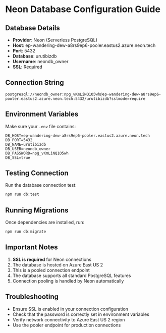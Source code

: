 # Neon Database Configuration Guide

## Database Details
- **Provider**: Neon (Serverless PostgreSQL)
- **Host**: ep-wandering-dew-a8rs9ep6-pooler.eastus2.azure.neon.tech
- **Port**: 5432
- **Database**: urutibizdb
- **Username**: neondb_owner
- **SSL**: Required

## Connection String
```
postgresql://neondb_owner:npg_vKmLiNQ1O5wh@ep-wandering-dew-a8rs9ep6-pooler.eastus2.azure.neon.tech:5432/urutibizdb?sslmode=require
```

## Environment Variables
Make sure your `.env` file contains:
```
DB_HOST=ep-wandering-dew-a8rs9ep6-pooler.eastus2.azure.neon.tech
DB_PORT=5432
DB_NAME=urutibizdb
DB_USER=neondb_owner
DB_PASSWORD=npg_vKmLiNQ1O5wh
DB_SSL=true
```

## Testing Connection
Run the database connection test:
```bash
npm run db:test
```

## Running Migrations
Once dependencies are installed, run:
```bash
npm run db:migrate
```

## Important Notes
1. **SSL is required** for Neon connections
2. The database is hosted on Azure East US 2
3. This is a pooled connection endpoint
4. The database supports all standard PostgreSQL features
5. Connection pooling is handled by Neon automatically

## Troubleshooting
- Ensure SSL is enabled in your connection configuration
- Check that the password is correctly set in environment variables
- Verify network connectivity to Azure East US 2 region
- Use the pooler endpoint for production connections
